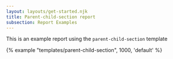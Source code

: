 ```yaml
---
layout: layouts/get-started.njk
title: Parent-child-section report
subsection: Report Examples
---
```



This is an example report using the `parent-child-section` template

{% example "templates/parent-child-section", 1000, 'default' %}
